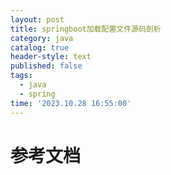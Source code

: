 ```yaml
---
layout: post
title: springboot加载配置文件源码剖析
category: java
catalog: true
header-style: text
published: false
tags:
  - java
  - spring
time: '2023.10.28 16:55:00'
---
```


# 参考文档
